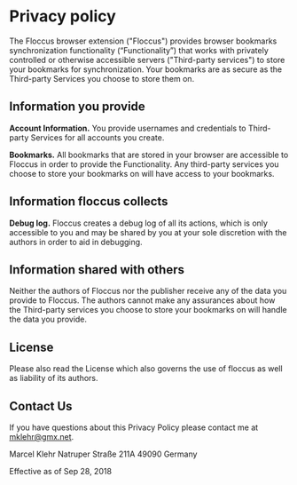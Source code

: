 # Privacy policy

The Floccus browser extension ("Floccus") provides browser bookmarks synchronization functionality (“Functionality”) that works with privately controlled or otherwise accessible servers ("Third-party services") to store your bookmarks for synchronization. Your bookmarks are as secure as the Third-party Services you choose to store them on.

## Information you provide

**Account Information.** You provide usernames and credentials to Third-party Services for all accounts you create.

**Bookmarks.** All bookmarks that are stored in your browser are accessible to Floccus in order to provide the Functionality. Any third-party services you choose to store your bookmarks on will have access to your bookmarks.

## Information floccus collects

**Debug log.** Floccus creates a debug log of all its actions, which is only accessible to you and may be shared by you at your sole discretion with the authors in order to aid in debugging.

## Information shared with others

Neither the authors of Floccus nor the publisher receive any of the data you provide to Floccus. The authors cannot make any assurances about how the Third-party services you choose to store your bookmarks on will handle the data you provide.

## License

Please also read the License which also governs the use of floccus as well as liability of its authors.

## Contact Us

If you have questions about this Privacy Policy please contact me at mklehr@gmx.net.

Marcel Klehr
Natruper Straße 211A
49090
Germany

Effective as of Sep 28, 2018
